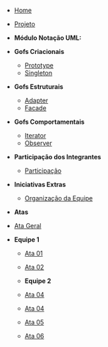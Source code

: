<!-- docs/_sidebar.md -->

- [Home](README.md)

- [Projeto](Projeto/Projeto.md)

- **Módulo Notação UML:**

- **Gofs Criacionais**
  - [Prototype](gofCriacionais/prototype.md)
  - [Singleton](gofCriacionais/singleton.md)

- **Gofs Estruturais**
  - [Adapter](gofEstruturais/adapter.md)
  - [Facade](gofEstruturais/facade.md)
    
- **Gofs Comportamentais**
  - [Iterator](gofComportamentais/Iterator.md)
  - [Observer](gofComportamentais/observer.md)

- **Participação dos Integrantes**
  - [Participação](participacaoIntegrantes/integrantes.md)

- **Iniciativas Extras**
  - [Organização da Equipe](iniciativasExtras/extras.md)

- **Atas**
 - [Ata Geral](atas/ata3.md)

- **Equipe 1**
  - [Ata 01](atas/ata1.md)
  - [Ata 02](atas/ata2.md)

  - **Equipe 2**
  - [Ata 04](atas/ata4.md)
  
  - [Ata 04](atas/ata4.md)
  - [Ata 05](atas/ata5.md)
  - [Ata 06](atas/ata6.md)












